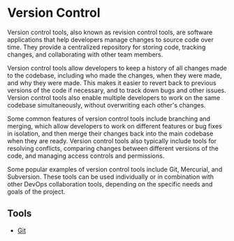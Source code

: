 # Version Control

Version control tools, also known as revision control tools, are software
applications that help developers manage changes to source code over time.
They provide a centralized repository for storing code, tracking changes, and
collaborating with other team members.

Version control tools allow developers to keep a history of all changes made
to the codebase, including who made the changes, when they were made, and
why they were made. This makes it easier to revert back to previous versions
of the code if necessary, and to track down bugs and other issues. Version
control tools also enable multiple developers to work on the same codebase
simultaneously, without overwriting each other's changes.

Some common features of version control tools include branching and merging,
which allow developers to work on different features or bug fixes in isolation,
and then merge their changes back into the main codebase when they are ready.
Version control tools also typically include tools for resolving conflicts,
comparing changes between different versions of the code, and managing access
controls and permissions.

Some popular examples of version control tools include Git, Mercurial, and
Subversion. These tools can be used individually or in combination with other
DevOps collaboration tools, depending on the specific needs and goals of the
project.

## Tools

- [Git](git/git.md)
